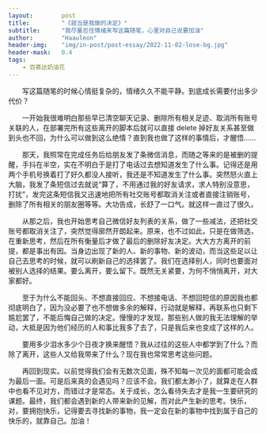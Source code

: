 ```yaml
---
layout:        post
title:         "《就当是我做的决定》"
subtitle:      "我尽量忍住情绪来写这篇随笔，心里对自己说要加油"
author:        "Haauleon"
header-img:    "img/in-post/post-essay/2022-11-02-lose-bg.jpg"
header-mask:   0.4
tags:
    - 百慕达奶油花
---
```


&emsp;&emsp;写这篇随笔的时候心情挺复杂的，情绪久久不能平静。到底成长需要付出多少代价？      

&emsp;&emsp;一开始我很难明白那些早已清空聊天记录、删除所有相关足迹、取消所有账号关联的人，在部署完所有这些离开的脚本后就可以直接 delete 掉好友关系甚至做到头也不回，为什么可以做到这么绝情？直到我也做了这样的事情后，才醒悟......       

&emsp;&emsp;那天，我照常在完成任务后给朋友发了条微信消息，而随之等来的是被删的提醒，手抖在半空，实在不明白于是打了电话过去想知道发生了什么事。记得还是用两个手机号换着打了好久都没人接听，我还是不知道发生了什么事。突然怒火直上大脑，我发了条短信过去就说“算了，不用通过我的好友请求，求人特别没意思，打扰”，发完这条短信我又迅速地把所有社交账号都取消关注或者直接注销账号，删除了所有相关的朋友圈等等。大功告成，长舒了一口气。就这样一直过了很久。           

&emsp;&emsp;从那之后，我也开始思考自己微信好友列表的关系，做了一些减法，还把社交账号都取消关注了，突然觉得廓然开朗起来。原来，也不过如此，只是在做筛选，在重新思考，然后在所有衡量后才做了最后的删除好友决定。大大方方离开的前提，都是事出有因。当身边出现了新的人、新的事物、新的波动，而当这些足以让自己去思考的时候，就可以刷新自己的选择罢了。我们在选择别人，同时也要面对被别人选择的结果。要么离开，要么留下。既然无关紧要，为何不悄悄离开，对大家都好。     

&emsp;&emsp;至于为什么不能回头、不想直接回应、不想接电话、不想回短信的原因我也都彻底明白了，因为没必要了也不想做多余的解释，行动就是解释，再联系也只剩下尴尬罢了，不能后悔自己做的决定。慢慢的才发现，那些别人做的我无法理解的举动，大抵是因为他们经历的人和事比我多了去了，只是我后来也变成了这样的人。               

&emsp;&emsp;要用多少泪水多少个日夜才换来醒悟？我从过往的这些人中都学到了什么？而除了离开，这些人又给我带来了什么？现在我也常常思考这些问题。             

&emsp;&emsp;再回到现实。以前觉得我们会有无数次见面，殊不知每一次见的面都可能会成为最后一面。可是后来真的会遇见吗？应该不会。我们都太渺小了，就算走在人群中也看不见对方，而错过才是常态。关于成长，怎么看待失去才是我一生要研究的课题。最终，我们都会遇到新的人带来新的见解，而对此产生新的思考。快乐，对，要拥抱快乐，记得要去寻找新的事物，我一定会在新的事物中找到属于自己的快乐的，就靠自己。加油！